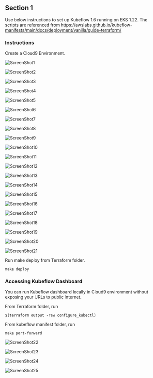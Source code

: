 ## Section 1

Use below instructions to set up Kubeflow 1.6 running on EKS 1.22. The scripts are referenced from https://awslabs.github.io/kubeflow-manifests/main/docs/deployment/vanilla/guide-terraform/

### Instructions

Create a Cloud9 Environment.


![ScreenShot1](/images/a1.png)

![ScreenShot2](/images/a2.png)

![ScreenShot3](/images/a3.png)

![ScreenShot4](/images/a4.png)

![ScreenShot5](/images/a5.png)

![ScreenShot6](/images/a6.png)

![ScreenShot7](/images/a7.png)

![ScreenShot8](/images/a8.png)

![ScreenShot9](/images/a9.png)

![ScreenShot10](/images/a10.png)

![ScreenShot11](/images/a11.png)

![ScreenShot12](/images/a12.png)

![ScreenShot13](/images/a13.png)

![ScreenShot14](/images/a14.png)

![ScreenShot15](/images/a15.png)

![ScreenShot16](/images/a16.png)

![ScreenShot17](/images/a17.png)

![ScreenShot18](/images/a18.png)

![ScreenShot19](/images/a19.png)

![ScreenShot20](/images/a20.png)

![ScreenShot21](/images/a21.png)

Run make deploy from Terraform folder.

```shell
make deploy
```

### Accessing Kubeflow Dashboard

You can run Kubeflow dashboard locally in Cloud9 environment without exposing your URLs to public Internet.

From Terraform folder, run

```shell
$(terraform output -raw configure_kubectl)
```

From kubeflow manifest folder, run

```shell
make port-forward
```

![ScreenShot22](/images/a22.png)

![ScreenShot23](/images/a23.png)

![ScreenShot24](/images/a24.png)

![ScreenShot25](/images/a25.png)

